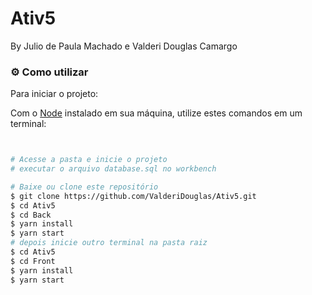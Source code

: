 # Ativ5

By Julio de Paula Machado e Valderi Douglas Camargo

### :gear: Como utilizar

Para iniciar o projeto:

Com o [Node](https://nodejs.org/en/) instalado em sua máquina, utilize estes comandos em um terminal:

```bash


# Acesse a pasta e inicie o projeto
# executar o arquivo database.sql no workbench

# Baixe ou clone este repositório
$ git clone https://github.com/ValderiDouglas/Ativ5.git
$ cd Ativ5
$ cd Back
$ yarn install
$ yarn start
# depois inicie outro terminal na pasta raiz
$ cd Ativ5
$ cd Front
$ yarn install
$ yarn start

```
